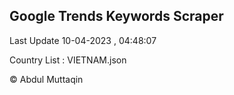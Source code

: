 

## Google Trends Keywords Scraper 
 
Last Update 10-04-2023 , 04:48:07

Country List :
VIETNAM.json



© Abdul Muttaqin 
